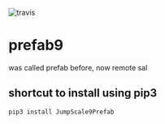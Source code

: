 ![travis](https://travis-ci.org/Jumpscale/prefab9.svg?branch=master)

# prefab9
was called prefab before, now remote sal

## shortcut to install using pip3

```
pip3 install JumpScale9Prefab
```
